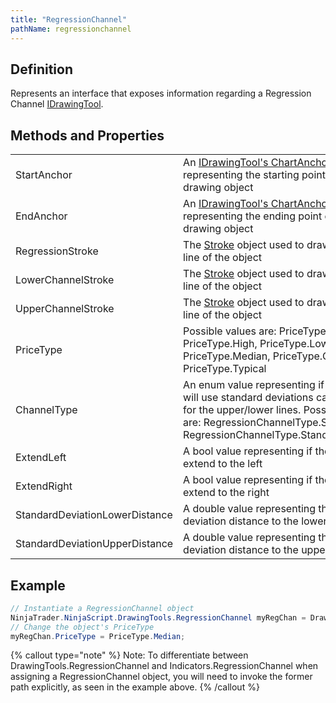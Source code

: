 ```yaml
---
title: "RegressionChannel"
pathName: regressionchannel
---
```


## Definition

Represents an interface that exposes information regarding a Regression Channel [IDrawingTool](idrawingtool).

## Methods and Properties

|  |  |
| --- | --- |
| StartAnchor | An [IDrawingTool's ChartAnchor](idrawingtool.htm#chartanchor) representing the starting point of the drawing object |
| EndAnchor | An [IDrawingTool's ChartAnchor](idrawingtool.htm#chartanchor) representing the ending point of the drawing object |
| RegressionStroke | The [Stroke](stroke_class) object used to draw the middle line of the object |
| LowerChannelStroke | The [Stroke](stroke_class) object used to draw the lower line of the object |
| UpperChannelStroke | The [Stroke](stroke_class) object used to draw the upper line of the object |
| PriceType | Possible values are: PriceType.Close, PriceType.High, PriceType.Low, PriceType.Median, PriceType.Open, PriceType.Typical |
| ChannelType | An enum value representing if the object will use standard deviations calculations for the upper/lower lines. Possible values are: RegressionChannelType.Segment, RegressionChannelType.StandardDeviation |
| ExtendLeft | A bool value representing if the object will extend to the left |
| ExtendRight | A bool value representing if the object will extend to the right |
| StandardDeviationLowerDistance | A double value representing the standard deviation distance to the lower line |
| StandardDeviationUpperDistance | A double value representing the standard deviation distance to the upper line |

## Example

```csharp
// Instantiate a RegressionChannel object
NinjaTrader.NinjaScript.DrawingTools.RegressionChannel myRegChan = Draw.RegressionChannel(this, "tag1", 10, 0, Brushes.Blue);
// Change the object's PriceType
myRegChan.PriceType = PriceType.Median;
```

{% callout type="note" %}
Note: To differentiate between DrawingTools.RegressionChannel and Indicators.RegressionChannel when assigning a RegressionChannel object, you will need to invoke the former path explicitly, as seen in the example above.
{% /callout %}
